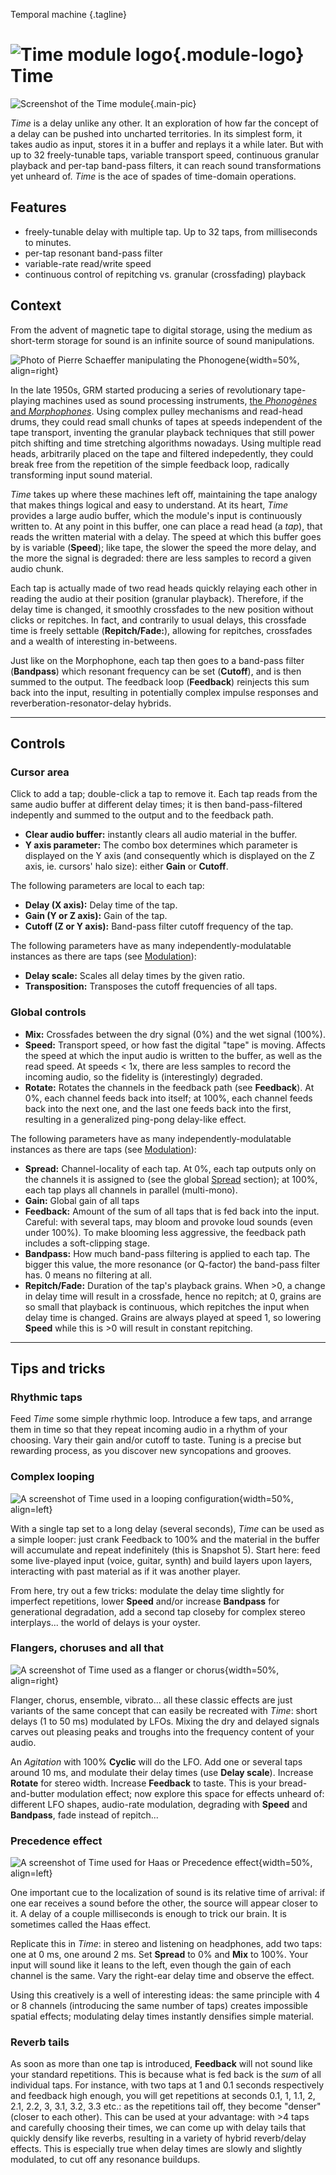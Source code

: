 Temporal machine
{.tagline}

# ![Time module logo](../assets/images/modules/time/time.svg){.module-logo} Time

![Screenshot of the Time module](../assets/images/modules/time/time.png){.main-pic}

_Time_ is a delay unlike any other. It an exploration of how far the concept of a delay can be
pushed into uncharted territories. In its simplest form, it takes audio as input, stores it in a
buffer and replays it a while later. But with up to 32 freely-tunable taps, variable transport
speed, continuous granular playback and per-tap band-pass filters, it can reach sound
transformations yet unheard of. _Time_ is the ace of spades of time-domain operations.

## Features

- freely-tunable delay with multiple tap. Up to 32 taps, from milliseconds to minutes.
- per-tap resonant band-pass filter
- variable-rate read/write speed
- continuous control of repitching vs. granular (crossfading) playback

## Context

From the advent of magnetic tape to digital storage, using the medium as short-term storage for
sound is an infinite source of sound manipulations.

![Photo of Pierre Schaeffer manipulating the Phonogene](../assets/images/modules/time/schaeffer-phonogene.jpg){width=50%, align=right}

In the late 1950s, GRM started producing a series of revolutionary tape-playing machines used as
sound processing instruments, [the _Phonogènes_ and
_Morphophones_](https://sites.inagrm.com/grmstudio/activities/Historique_Manipulations.xhtml). Using
complex pulley mechanisms and read-head drums, they could read small chunks of tapes at speeds
independent of the tape transport, inventing the granular playback techniques that still power pitch
shifting and time stretching algorithms nowadays. Using multiple read heads, arbitrarily placed on
the tape and filtered indepedently, they could break free from the repetition of the simple feedback
loop, radically transforming input sound material.

_Time_ takes up where these machines left off, maintaining the tape analogy that makes things
logical and easy to understand. At its heart, _Time_ provides a large audio buffer, which the
module's input is continuously written to. At any point in this buffer, one can place a read head (a
_tap_), that reads the written material with a delay. The speed at which this buffer goes by is
variable (**Speed**); like tape, the slower the speed the more delay, and the more the signal is
degraded: there are less samples to record a given audio chunk.

Each tap is actually made of two read heads quickly relaying each other in reading the audio at
their position (granular playback). Therefore, if the delay time is changed, it smoothly crossfades
to the new position without clicks or repitches. In fact, and contrarily to usual delays, this
crossfade time is freely settable (**Repitch/Fade:**), allowing for repitches, crossfades and a
wealth of interesting in-betweens.

Just like on the Morphophone, each tap then goes to a band-pass filter (**Bandpass**) which resonant
frequency can be set (**Cutoff**), and is then summed to the output. The feedback loop
(**Feedback**) reinjects this sum back into the input, resulting in potentially complex impulse
responses and reverberation-resonator-delay hybrids.

---

## Controls

### Cursor area

Click to add a tap; double-click a tap to remove it. Each tap reads from the same audio buffer at
different delay times; it is then band-pass-filtered indepently and summed to the output and to the
feedback path.

- **Clear audio buffer:** instantly clears all audio material in the buffer.
- **Y axis parameter:** The combo box determines which parameter is displayed on the Y axis (and
  consequently which is displayed on the Z axis, ie. cursors' halo size): either **Gain** or
  **Cutoff**.

The following parameters are local to each tap:

- **Delay (X axis):** Delay time of the tap.
- **Gain (Y or Z axis):** Gain of the tap.
- **Cutoff (Z or Y axis):** Band-pass filter cutoff frequency of the tap.

The following parameters have as many independently-modulatable instances as there are taps (see
  [Modulation](../atelier/modulation.md)):

- **Delay scale:** Scales all delay times by the given ratio.
- **Transposition:** Transposes the cutoff frequencies of all taps.

### Global controls

- **Mix:** Crossfades between the dry signal (0%) and the wet signal (100%).
- **Speed:** Transport speed, or how fast the digital "tape" is moving. Affects the speed at which
  the input audio is written to the buffer, as well as the read speed. At speeds < 1x, there are
  less samples to record the incoming audio, so the fidelity is (interestingly) degraded.
- **Rotate:** Rotates the channels in the feedback path (see **Feedback**). At 0%, each channel
  feeds back into itself; at 100%, each channel feeds back into the next one, and the last one feeds
  back into the first, resulting in a generalized ping-pong delay-like effect.

The following parameters have as many independently-modulatable instances as there are taps (see
  [Modulation](../atelier/modulation.md)):

- **Spread:** Channel-locality of each tap. At 0%, each tap outputs only on the channels it is
  assigned to (see the global [Spread](../atelier/multichannel.md#spread) section); at 100%, each
  tap plays all channels in parallel (multi-mono).
- **Gain:** Global gain of all taps
- **Feedback:** Amount of the sum of all taps that is fed back into the input. Careful: with several
  taps, may bloom and provoke loud sounds (even under 100%). To make blooming less aggressive, the
  feedback path includes a soft-clipping stage.
- **Bandpass:** How much band-pass filtering is applied to each tap. The bigger this value, the more
  resonance (or Q-factor) the band-pass filter has. 0 means no filtering at all.
- **Repitch/Fade:** Duration of the tap's playback grains. When >0, a change in delay time will
  result in a crossfade, hence no repitch; at 0, grains are so small that playback is continuous,
  which repitches the input when delay time is changed. Grains are always played at speed 1, so
  lowering **Speed** while this is >0 will result in constant repitching.

---

## Tips and tricks

### Rhythmic taps

Feed _Time_ some simple rhythmic loop. Introduce a few taps, and arrange them in time so that they
repeat incoming audio in a rhythm of your choosing. Vary their gain and/or cutoff to taste. Tuning
is a precise but rewarding process, as you discover new syncopations and grooves.

### Complex looping

![A screenshot of Time used in a looping configuration](../assets/images/modules/time/time-looper.png){width=50%, align=left}

With a single tap set to a long delay (several seconds), _Time_ can be used as a simple looper: just
crank Feedback to 100% and the material in the buffer will accumulate and repeat indefinitely (this
is Snapshot 5). Start here: feed some live-played input (voice, guitar, synth) and build layers upon
layers, interacting with past material as if it was another player.

From here, try out a few tricks: modulate the delay time slightly for imperfect repetitions, lower
**Speed** and/or increase **Bandpass** for generational degradation, add a second tap closeby for
complex stereo interplays... the world of delays is your oyster.

### Flangers, choruses and all that

![A screenshot of Time used as a flanger or chorus](../assets/images/modules/time/time-flanger.png){width=50%, align=right}

Flanger, chorus, ensemble, vibrato... all these classic effects are just variants of the same
concept that can easily be recreated with _Time_: short delays (1 to 50 ms) modulated by LFOs.
Mixing the dry and delayed signals carves out pleasing peaks and troughs into the frequency content
of your audio.

An _Agitation_ with 100% **Cyclic** will do the LFO. Add one or several taps around 10 ms, and
modulate their delay times (use **Delay scale**). Increase **Rotate** for stereo width. Increase
**Feedback** to taste. This is your bread-and-butter modulation effect; now explore this space for
effects unheard of: different LFO shapes, audio-rate modulation, degrading with **Speed** and
**Bandpass**, fade instead of repitch...

### Precedence effect

![A screenshot of Time used for Haas or Precedence effect](../assets/images/modules/time/time-precedence.png){width=50%, align=left}

One important cue to the localization of sound is its relative time of arrival: if one ear receives
a sound before the other, the source will appear closer to it. A delay of a couple milliseconds is
enough to trick our brain. It is sometimes called the Haas effect.

Replicate this in _Time_: in stereo and listening on headphones, add two
taps: one at 0 ms, one around 2 ms. Set **Spread** to 0% and **Mix** to 100%. Your input will sound
like it leans to the left, even though the gain of each channel is the same. Vary the right-ear delay time and observe the effect.

Using this creatively is a well of interesting ideas: the same principle with 4 or 8 channels (introducing the same number of taps) creates impossible spatial effects; modulating delay times instantly densifies simple material.

### Reverb tails

As soon as more than one tap is introduced, **Feedback** will not sound like your standard
repetitions. This is because what is fed back is the _sum_ of all individual taps. For instance,
with two taps at 1 and 0.1 seconds respectively and feedback high enough, you will get repetitions
at seconds 0.1, 1, 1.1, 2, 2.1, 2.2, 3, 3.1, 3.2, 3.3 etc.: as the repetitions tail off, they become
"denser" (closer to each other). This can be used at your advantage: with >4 taps and carefully
choosing their times, we can come up with delay tails that quickly densify like reverbs, resulting
in a variety of hybrid reverb/delay effects. This is especially true when delay times are slowly and
slightly modulated, to cut off any resonance buildups.
